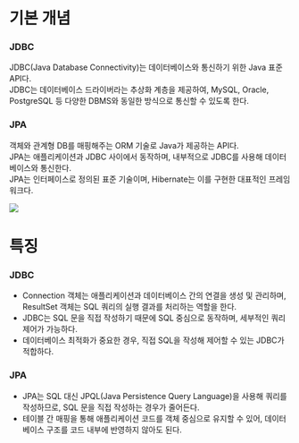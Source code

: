 # 기본 개념

### JDBC

JDBC(Java Database Connectivity)는 데이터베이스와 통신하기 위한 Java 표준 API다.  
JDBC는 데이터베이스 드라이버라는 추상화 계층을 제공하여, MySQL, Oracle, PostgreSQL 등 다양한 DBMS와 동일한 방식으로 통신할 수 있도록 한다.

### JPA

객체와 관계형 DB를 매핑해주는 ORM 기술로 Java가 제공하는 API다.  
JPA는 애플리케이션과 JDBC 사이에서 동작하며, 내부적으로 JDBC를 사용해 데이터베이스와 통신한다.  
JPA는 인터페이스로 정의된 표준 기술이며, Hibernate는 이를 구현한 대표적인 프레임워크다.

![](images/JDBC와JPA_1.png)

# 특징

### JDBC

- Connection 객체는 애플리케이션과 데이터베이스 간의 연결을 생성 및 관리하며, ResultSet 객체는 SQL 쿼리의 실행 결과를 처리하는 역할을 한다.
- JDBC는 SQL 문을 직접 작성하기 때문에 SQL 중심으로 동작하며, 세부적인 쿼리 제어가 가능하다.
- 데이터베이스 최적화가 중요한 경우, 직접 SQL을 작성해 제어할 수 있는 JDBC가 적합하다.

### JPA

- JPA는 SQL 대신 JPQL(Java Persistence Query Language)을 사용해 쿼리를 작성하므로, SQL 문을 직접 작성하는 경우가 줄어든다.
- 테이블 간 매핑을 통해 애플리케이션 코드를 객체 중심으로 유지할 수 있어, 데이터베이스 구조를 코드 내부에 반영하지 않아도 된다.
